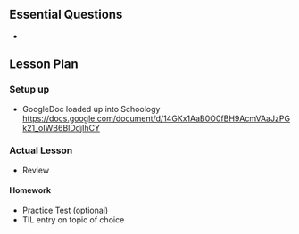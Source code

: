 ## Essential Questions

-

## Lesson Plan

### Setup up

- GoogleDoc loaded up into Schoology
    https://docs.google.com/document/d/14GKx1AaB0O0fBH9AcmVAaJzPGk21_oIWB6BlDdjIhCY

### Actual Lesson

- Review

#### Homework

- Practice Test (optional)
- TIL entry on topic of choice
